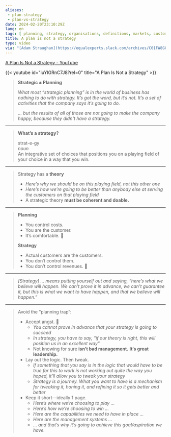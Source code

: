```yaml
---
aliases:
 - plan-strategy
 - plan-vs-strategy
date: 2024-02-20T23:10:29Z
lang: en
tags: [ planning, strategy, organisations, definitions, markets, customers, business ]
title: A plan is not a strategy
type: video
via: "[Adam Straughan](https://equalexperts.slack.com/archives/C01FW8G0N0H/p1703238745944669)"
---
```


[A Plan Is Not a Strategy - YouTube](https://www.youtube.com/watch?v=iuYlGRnC7J8)

{{< youtube id="iuYlGRnC7J8?rel=0" title="A Plan Is Not a Strategy" >}}

> **Strategic ≠ Planning**
>
> *What most “strategic planning” is in the world of business has nothing to do with strategy. It’s got the word, but it’s not. It’s a set of activities that the company says it‘s going to do.*
>
> *… but the results of all of those are not going to make the company happy, because they didn't have a strategy.*

---

> **What’s a strategy?**
>
> strat-e-gy  
> *noun*  
> An integrative set of choices that positions you on a playing field of your choice in a way that you win.

---

> Strategy has a **theory**
>
> * *Here’s why we should be on this playing field, not this other one*
> * *Here’s how we’re going to be better than anybody else at serving the customers on that playing field*
> * A strategic theory **must be coherent and doable.**

---

> **Planning**
>
> * You control costs.
> * You are the customer.
> * It’s comfortable. 🙂
>
> **Strategy**
>
> * Actual customers are the customers.
> * You don‘t control them.
> * You don’t control revenues. 😬

---

> *[Strategy] … means putting yourself out and saying, “here’s what we believe will happen. We can’t prove it in advance, we can’t guarantee it, but this is what we want to have happen, and that we believe will happen.”*

---

>  Avoid the “planning trap”:
>
>  * Accept angst. 😬
>     * *You cannot prove in advance that your strategy is going to succeed*
>     * *In strategy, you have to say, “if our theory is right, this will position us in an excellent way”*
>     * Not knowing for sure **isn’t bad management.** **It‘s great leadership.**
>  * Lay out the logic. Then tweak.
>     * *If something that you say is in the logic that would have to be true for this to work is not working out quite the way you hoped, it’ll allow you to tweak your strategy*
>     * *Strategy is a journey. What you want to have is a mechanism for tweaking it, honing it, and refining it so it gets better and better*
>  * Keep it short—ideally 1 page.
>     * *Here’s where we’re choosing to play …*
>     * *Here’s how we’re choosing to win …*
>     * *Here are the capabilities we need to have in place …*
>     * *Here are the management systems …*
>     * *… and that’s why it‘s going to achieve this goal/aspiration we have.*
